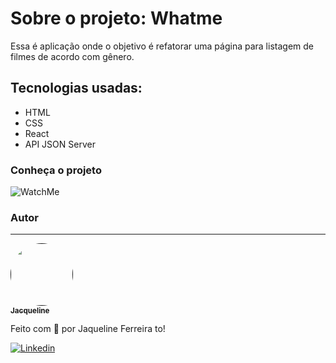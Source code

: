 # Sobre o projeto: Whatme

Essa é aplicação onde o  objetivo é refatorar uma página para listagem de filmes de acordo com gênero. 

## Tecnologias usadas:

* HTML 
* CSS
* React
* API JSON Server

### Conheça o projeto


![WatchMe](https://user-images.githubusercontent.com/64090350/157683729-042858b9-27cf-4f16-8da5-b6304ec44f2a.png)


### Autor
---

<a href="">
 <img style="border-radius: 50%;" src="https://avatars.githubusercontent.com/jacqueline-dev" width="100px;" alt=""/>
 <br />
 <sub><b>Jacqueline </b></sub></a> <a href="" title="Augecode"></a>


Feito com 💜 por Jaqueline Ferreira to!

[![Linkedin](https://img.shields.io/badge/Meu%20Perfil-Linkdin-blueviolet)](https://www.linkedin.com/in/jacqueline-ferreira-a152761a5/)
